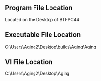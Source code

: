 ## Program File Location 
Located on the Desktop of BTI-PC44
## Executable File Location
C:\Users\Aging2\Desktop\builds\Aging\Aging
## VI File Location 
C:\Users\Aging2\Desktop\Aging

